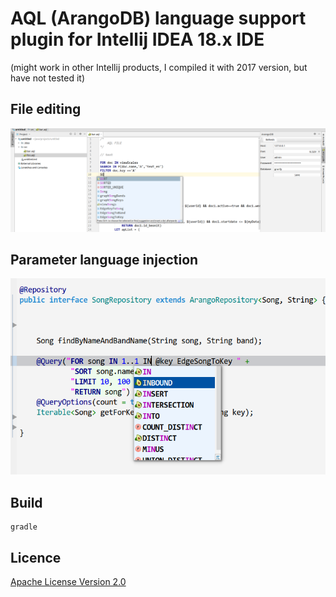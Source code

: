 #  AQL (ArangoDB) language support plugin for Intellij IDEA 18.x IDE
(might work in other Intellij products, I compiled it with 2017 version,  but have not tested it)

## File editing
![File Editing](img/editor.png)


## Parameter language injection
 
![Query Injection](img/query.png)


## Build

```
gradle

```

## Licence
[Apache License Version 2.0](LICENSE.txt)

